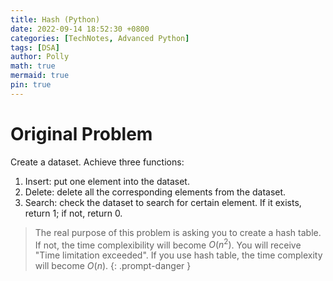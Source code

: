 ```yaml
---
title: Hash (Python)
date: 2022-09-14 18:52:30 +0800
categories: [TechNotes, Advanced Python]
tags: [DSA]
author: Polly
math: true
mermaid: true
pin: true
---
```


# Original Problem

Create a dataset. Achieve three functions:

1. Insert: put one element into the dataset.
1. Delete: delete all the corresponding elements from the dataset.
1. Search: check the dataset to search for certain element. If it exists, return 1; if not, return 0.

> The real purpose of this problem is asking you to create a hash table. If not, the time complexibility will become $O(n^2)$. You will receive "Time limitation exceeded". If you use hash table, the time complexity will become $O(n)$.
{: .prompt-danger }
